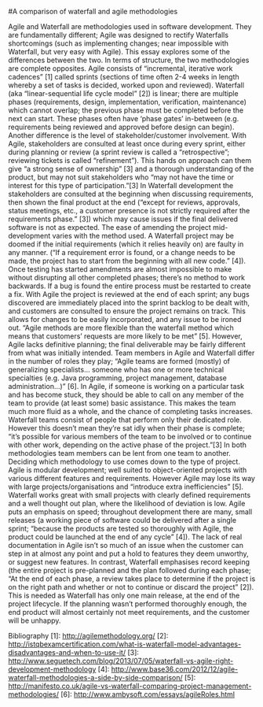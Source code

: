 #A comparison of waterfall and agile methodologies

Agile and Waterfall are methodologies used in software development. They are fundamentally different; Agile was designed to rectify Waterfalls shortcomings (such as implementing changes; near impossible with Waterfall, but very easy with Agile). This essay explores some of the differences between the two.
In terms of structure, the two methodologies are complete opposites. Agile consists of “incremental, iterative work cadences” [1] called sprints (sections of time often 2-4 weeks in length whereby a set of tasks is decided, worked upon and reviewed). Waterfall (aka “linear-sequential life cycle model” [2]) is linear; there are multiple phases (requirements, design, implementation, verification, maintenance) which cannot overlap; the previous phase must be completed before the next can start. These phases often have ‘phase gates’ in-between (e.g. requirements being reviewed and approved before design can begin).
Another difference is the level of stakeholder/customer involvement.  With Agile, stakeholders are consulted at least once during every sprint, either during planning or review (a sprint review is called a “retrospective”; reviewing tickets is called “refinement”). This hands on approach can them give “a strong sense of ownership” [3] and a thorough understanding of the product, but may not suit stakeholders who “may not have the time or interest for this type of participation.”[3] In Waterfall development the stakeholders are consulted at the beginning when discussing requirements, then shown the final product at the end (“except for reviews, approvals, status meetings, etc., a customer presence is not strictly required after the requirements phase.” [3]) which may cause issues if the final delivered software is not as expected.
The ease of amending the project mid-development varies with the method used. A Waterfall project may be doomed if the initial requirements (which it relies heavily on) are faulty in any manner. (“If a requirement error is found, or a change needs to be made, the project has to start from the beginning with all new code.” [4]). Once testing has started amendments are almost impossible to make without disrupting all other completed phases; there’s no method to work backwards. If a bug is found the entire process must be restarted to create a fix. With Agile the project is reviewed at the end of each sprint; any bugs discovered are immediately placed into the sprint backlog to be dealt with, and customers are consulted to ensure the project remains on track. This allows for changes to be easily incorporated, and any issue to be ironed out. “Agile methods are more flexible than the waterfall method which means that customers’ requests are more likely to be met” [5]. However, Agile lacks definitive planning; the final deliverable may be fairly different from what was initially intended.
Team members in Agile and Waterfall differ in the number of roles they play; “Agile teams are formed (mostly) of generalizing specialists… someone who has one or more technical specialties (e.g. Java programming, project management, database administration…)” [6]. In Agile, if someone is working on a particular task and has become stuck, they should be able to call on any member of the team to provide (at least some) basic assistance. This makes the team much more fluid as a whole, and the chance of completing tasks increases. Waterfall teams consist of people that perform only their dedicated role. However this doesn’t mean they’re sat idly when their phase is complete; “it’s possible for various members of the team to be involved or to continue with other work, depending on the active phase of the project.”[3] In both methodologies team members can be lent from one team to another.
Deciding which methodology to use comes down to the type of project. Agile is modular development; well suited to object-oriented projects with various different features and requirements. However Agile may lose its way with large projects/organisations and “introduce extra inefficiencies” [5]. Waterfall works great with small projects with clearly defined requirements and a well thought out plan, where the likelihood of deviation is low.
Agile puts an emphasis on speed; throughout development there are many, small releases (a working piece of software could be delivered after a single sprint; “because the products are tested so thoroughly with Agile, the product could be launched at the end of any cycle” [4]). The lack of real documentation in Agile isn’t so much of an issue when the customer can step in at almost any point and put a hold to features they deem unworthy, or suggest new features. In contrast, Waterfall emphasises record keeping (the entire project is pre-planned and the plan followed during each phase; “At the end of each phase, a review takes place to determine if the project is on the right path and whether or not to continue or discard the project” [2]). This is needed as Waterfall has only one main release, at the end of the project lifecycle. If the planning wasn’t performed thoroughly enough, the end product will almost certainly not meet requirements, and the customer will be unhappy.

Bibliography
[1]: http://agilemethodology.org/
[2]: http://istqbexamcertification.com/what-is-waterfall-model-advantages-disadvantages-and-when-to-use-it/
[3]: http://www.seguetech.com/blog/2013/07/05/waterfall-vs-agile-right-development-methodology
[4]: http://www.base36.com/2012/12/agile-waterfall-methodologies-a-side-by-side-comparison/
[5]: http://manifesto.co.uk/agile-vs-waterfall-comparing-project-management-methodologies/
[6]: http://www.ambysoft.com/essays/agileRoles.html 
